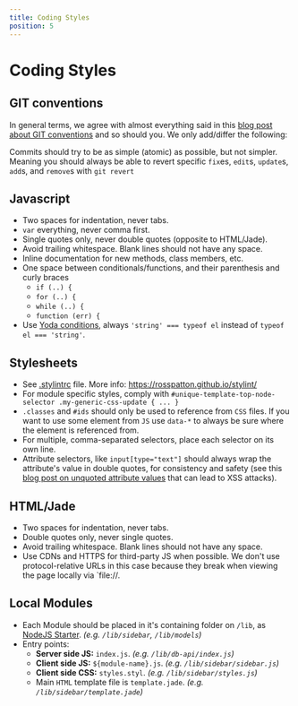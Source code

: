 ```yaml
---
title: Coding Styles
position: 5
---
```


# Coding Styles

## GIT conventions

In general terms, we agree with almost everything said in this [blog post about GIT conventions](https://medium.com/code-adventures/a940ee20862d) and so should you. We only add/differ the following:

Commits should try to be as simple (atomic) as possible, but not simpler. Meaning you should always be able to revert specific `fix`es, `edit`s, `update`s, `add`s, and `remove`s with `git revert`

## Javascript

* Two spaces for indentation, never tabs.
* `var` everything, never comma first.
* Single quotes only, never double quotes (opposite to HTML/Jade).
* Avoid trailing whitespace. Blank lines should not have any space.
* Inline documentation for new methods, class members, etc.
* One space between conditionals/functions, and their parenthesis and curly braces
  * `if (..) {`
  * `for (..) {`
  * `while (..) {`
  * `function (err) {`
* Use [Yoda conditions](https://en.wikipedia.org/wiki/Yoda_conditions), always `'string' === typeof el` instead of `typeof el === 'string'`.

## Stylesheets

* See [.stylintrc](/.stylintrc) file. More info: https://rosspatton.github.io/stylint/
* For module specific styles, comply with `#unique-template-top-node-selector .my-generic-css-update { ... }`
* `.classes` and `#ids` should only be used to reference from `CSS` files. If you want to use some element from `JS` use `data-*` to always be sure where the element is referenced from.
* For multiple, comma-separated selectors, place each selector on its own line.
* Attribute selectors, like `input[type="text"]` should always wrap the attribute's value in double quotes, for consistency and safety (see this [blog post on unquoted attribute values](http://mathiasbynens.be/notes/unquoted-attribute-values) that can lead to XSS attacks).

## HTML/Jade

* Two spaces for indentation, never tabs.
* Double quotes only, never single quotes.
* Avoid trailing whitespace. Blank lines should not have any space.
* Use CDNs and HTTPS for third-party JS when possible. We don't use protocol-relative URLs in this case because they break when viewing the page locally via `file://.

## Local Modules

* Each Module should be placed in it's containing folder on `/lib`, as [NodeJS Starter](https://github.com/rickyrauch/nodejs-starter). _(e.g. `/lib/sidebar`, `/lib/models`)_
* Entry points:
  + **Server side JS:** `index.js`. _(e.g. `/lib/db-api/index.js`)_
  + **Client side JS:** `${module-name}.js`. _(e.g. `/lib/sidebar/sidebar.js`)_
  + **Client side CSS:** `styles.styl`. _(e.g. `/lib/sidebar/styles.js`)_
  + Main `HTML` template file is `template.jade`. _(e.g. `/lib/sidebar/template.jade`)_
